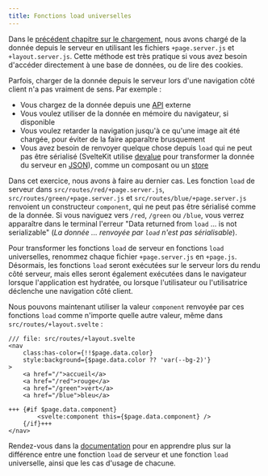 ```yaml
---
title: Fonctions load universelles
---
```


Dans le [précédent chapitre sur le chargement](page-data), nous avons chargé de la donnée depuis le serveur en utilisant les fichiers `+page.server.js` et `+layout.server.js`. Cette méthode est très pratique si vous avez besoin d'accéder directement à une base de données, ou de lire des cookies.

Parfois, charger de la donnée depuis le serveur lors d'une navigation côté client n'a pas vraiment de sens. Par exemple :

- Vous chargez de la donnée depuis une <span class="vo">[API](PUBLIC_SVELTE_SITE_URL/docs/development#api)</span> externe
- Vous voulez utiliser de la donnée en mémoire du navigateur, si disponible
- Vous voulez retarder la navigation jusqu'à ce qu'une image ait été chargée, pour éviter de la faire apparaître brusquement
- Vous avez besoin de renvoyer quelque chose depuis `load` qui ne peut pas être sérialisé (SvelteKit utilise [devalue](https://github.com/Rich-Harris/devalue) pour transformer la donnée du serveur en <span class="vo">[JSON](PUBLIC_SVELTE_SITE_URL/docs/web#json)</span>), comme un composant ou un <span class="vo">[store](PUBLIC_SVELTE_SITE_URL/docs/sveltejs#store)</span>

Dans cet exercice, nous avons à faire au dernier cas. Les fonction `load` de serveur dans `src/routes/red/+page.server.js`, `src/routes/green/+page.server.js` et `src/routes/blue/+page.server.js` renvoient un constructeur `component`, qui ne peut pas être sérialisé comme de la donnée. Si vous naviguez vers `/red`, `/green` ou `/blue`, vous verrez apparaître dans le terminal l'erreur "Data returned from `load` ... is not serializable" (_La donnée ... renvoyée par `load` n'est pas sérialisable_).

Pour transformer les fonctions `load` de serveur en fonctions `load` universelles, renommez chaque fichier `+page.server.js` en `+page.js`. Désormais, les fonctions `load` seront exécutées sur le serveur lors du rendu côté serveur, mais elles seront également exécutées dans le navigateur lorsque l'application est hydratée, ou lorsque l'utilisateur ou l'utilisatrice déclenche une navigation côté client.

Nous pouvons maintenant utiliser la valeur `component` renvoyée par ces fonctions `load` comme n'importe quelle autre valeur, même dans `src/routes/+layout.svelte` :

```svelte
/// file: src/routes/+layout.svelte
<nav
	class:has-color={!!$page.data.color}
	style:background={$page.data.color ?? 'var(--bg-2)'}
>
	<a href="/">accueil</a>
	<a href="/red">rouge</a>
	<a href="/green">vert</a>
	<a href="/blue">bleu</a>

+++	{#if $page.data.component}
		<svelte:component this={$page.data.component} />
	{/if}+++
</nav>
```

Rendez-vous dans la [documentation](PUBLIC_KIT_SITE_URL/docs/load#universal-vs-server) pour en apprendre plus sur la différence entre une fonction `load` de serveur et une fonction `load` universelle, ainsi que les cas d'usage de chacune.
